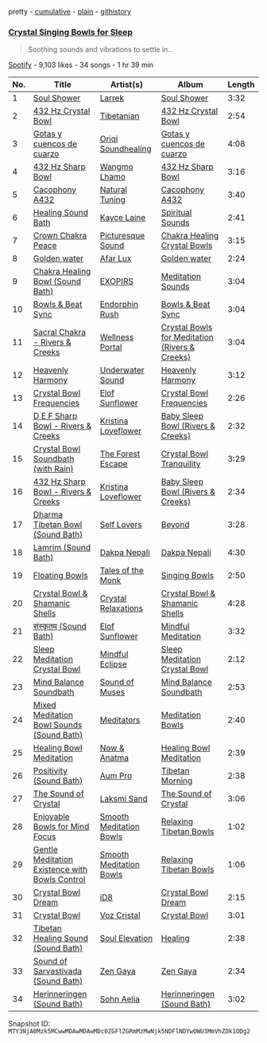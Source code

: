 pretty - [cumulative](/playlists/cumulative/37i9dQZF1DX8DvHz72854o.md) - [plain](/playlists/plain/37i9dQZF1DX8DvHz72854o) - [githistory](https://github.githistory.xyz/mackorone/spotify-playlist-archive/blob/main/playlists/plain/37i9dQZF1DX8DvHz72854o)

### [Crystal Singing Bowls for Sleep](https://open.spotify.com/playlist/37i9dQZF1DX8DvHz72854o)

> Soothing sounds and vibrations to settle in...

[Spotify](https://open.spotify.com/user/spotify) - 9,103 likes - 34 songs - 1 hr 39 min

| No. | Title | Artist(s) | Album | Length |
|---|---|---|---|---|
| 1 | [Soul Shower](https://open.spotify.com/track/3RCLYLBaVc2vSjSof1phdk) | [Larrek](https://open.spotify.com/artist/6VFekblOut967g4jD8w46E) | [Soul Shower](https://open.spotify.com/album/7c7bUDAMlzqPhgtyr6FL0V) | 3:32 |
| 2 | [432 Hz Crystal Bowl](https://open.spotify.com/track/77E3mdW9Yyw2SoSxod4UgG) | [Tibetanian](https://open.spotify.com/artist/2w4slIer7XY7fDEehJLONJ) | [432 Hz Crystal Bowl](https://open.spotify.com/album/4swun98t4e747mTtz4qkxg) | 2:54 |
| 3 | [Gotas y cuencos de cuarzo](https://open.spotify.com/track/7vIOggIr837ocFBosnqJtY) | [Oriqi Soundhealing](https://open.spotify.com/artist/04CPMYxePrUcNhtu2kX91q) | [Gotas y cuencos de cuarzo](https://open.spotify.com/album/6JvcnqO2qRFsIl8g8JpvPz) | 4:08 |
| 4 | [432 Hz Sharp Bowl](https://open.spotify.com/track/4yZvt2kZM3WLs5NrR5fwP2) | [Wangmo Lhamo](https://open.spotify.com/artist/3dodLXsbBGHho6yKUubQBp) | [432 Hz Sharp Bowl](https://open.spotify.com/album/2JrmG6JapDVknabbzFtPCG) | 3:16 |
| 5 | [Cacophony A432](https://open.spotify.com/track/4UUY9ZUYBzZiFsYbfxXeki) | [Natural Tuning](https://open.spotify.com/artist/0db3whzEc8o8hAIp7Q9wp5) | [Cacophony A432](https://open.spotify.com/album/2sict1ksexBHINmD0zIL5T) | 3:40 |
| 6 | [Healing Sound Bath](https://open.spotify.com/track/5hrfFPvIzsRiY6Hg2T9ZeY) | [Kayce Laine](https://open.spotify.com/artist/7cFbIyFpJivCMZjpiy3yBb) | [Spiritual Sounds](https://open.spotify.com/album/7v9NZZBD7LTDNygTnTIgkT) | 2:41 |
| 7 | [Crown Chakra Peace](https://open.spotify.com/track/3S5MSpRE7d1Q0QniLAvACO) | [Picturesque Sound](https://open.spotify.com/artist/4kmwcaEZw9Xs2GMUGKaR3D) | [Chakra Healing Crystal Bowls](https://open.spotify.com/album/05JU1kP1IlHuw8EDtzNzb5) | 3:15 |
| 8 | [Golden water](https://open.spotify.com/track/31xrniztiGG2ogmYNSlAzH) | [Afar Lux](https://open.spotify.com/artist/0WT73qyUspmqMJMjtIAjjG) | [Golden water](https://open.spotify.com/album/6HPawn1FQT3f9mfIQVgpdn) | 2:24 |
| 9 | [Chakra Healing Bowl \(Sound Bath\)](https://open.spotify.com/track/0xbn3eRyGE0CWzYgl2kNOG) | [EXOPIRS](https://open.spotify.com/artist/2Q0Qqbi8FdkM0oBsOQaqyE) | [Meditation Sounds](https://open.spotify.com/album/3oMUxmMSX0gza3sPwhsU20) | 3:04 |
| 10 | [Bowls & Beat Sync](https://open.spotify.com/track/0d3eeQXiOyh1tDYsFkREyB) | [Endorphin Rush](https://open.spotify.com/artist/0FLOOV2AD3QNUt2nLsU6pR) | [Bowls & Beat Sync](https://open.spotify.com/album/4oERJRSmD1YuIAg3NfSrVE) | 3:04 |
| 11 | [Sacral Chakra \- Rivers & Creeks](https://open.spotify.com/track/5eFmrcIIFUPJoXVN5SXjHl) | [Wellness Portal](https://open.spotify.com/artist/6t5G5UjoSmisKCSYhdI0gs) | [Crystal Bowls for Meditation \(Rivers & Creeks\)](https://open.spotify.com/album/13uzcrAviSel5HR9vCRKiP) | 3:04 |
| 12 | [Heavenly Harmony](https://open.spotify.com/track/51HmqenuPlvudo20PcSxqB) | [Underwater Sound](https://open.spotify.com/artist/2KJNQj4A21Hd22sjTEpTiq) | [Heavenly Harmony](https://open.spotify.com/album/0UNyqJLmNwlDwb5IxXaGeo) | 3:12 |
| 13 | [Crystal Bowl Frequencies](https://open.spotify.com/track/6d9J5KjEOV5yYkcZWBssnv) | [Elof Sunflower](https://open.spotify.com/artist/6BncFvDvMh4Z9JZ04ujVpa) | [Crystal Bowl Frequencies](https://open.spotify.com/album/1003TZvmVPWaDjSjY7NCdM) | 2:26 |
| 14 | [D E F Sharp Bowl \- Rivers & Creeks](https://open.spotify.com/track/4m77sJnHAWNNs4Ed1iUBQC) | [Kristina Loveflower](https://open.spotify.com/artist/0DksfCfY3vEEIgwBRlmNkp) | [Baby Sleep Bowl \(Rivers & Creeks\)](https://open.spotify.com/album/2nt9ATyTtEKCymqnkbdKoD) | 2:32 |
| 15 | [Crystal Bowl Soundbath \(with Rain\)](https://open.spotify.com/track/6N5SUIWEXiyBTE4WEDZ8AG) | [The Forest Escape](https://open.spotify.com/artist/63nWC8U7RxoOnCLl3b6AK4) | [Crystal Bowl Tranquility](https://open.spotify.com/album/2eOJnGIAQA6NkUUDdE4NWQ) | 3:29 |
| 16 | [432 Hz Sharp Bowl \- Rivers & Creeks](https://open.spotify.com/track/46t2E9jYF9cGwo07HTxXOk) | [Kristina Loveflower](https://open.spotify.com/artist/0DksfCfY3vEEIgwBRlmNkp) | [Baby Sleep Bowl \(Rivers & Creeks\)](https://open.spotify.com/album/2nt9ATyTtEKCymqnkbdKoD) | 2:34 |
| 17 | [Dharma Tibetan Bowl \(Sound Bath\)](https://open.spotify.com/track/2KlUpKBLSijKL3ZCHwWtCB) | [Self Lovers](https://open.spotify.com/artist/0xSZkXuemR32ESBfNTw5CC) | [Beyond](https://open.spotify.com/album/3UG51jaBaJ1ylORsICu3eg) | 3:28 |
| 18 | [Lamrim \(Sound Bath\)](https://open.spotify.com/track/4SntEk9w1JNvIgiAShAKc0) | [Dakpa Nepali](https://open.spotify.com/artist/6ehZfyyber5F5KyAUtlYob) | [Dakpa Nepali](https://open.spotify.com/album/1ebhcZPcYlwJ7uQhIn3YvT) | 4:30 |
| 19 | [Floating Bowls](https://open.spotify.com/track/2TCsXa4vNwuk1qClUmn5nY) | [Tales of the Monk](https://open.spotify.com/artist/0Re4A8cte2gZ2fDKTdxD03) | [Singing Bowls](https://open.spotify.com/album/6fsshu03QNMFvD5UUbD123) | 2:50 |
| 20 | [Crystal Bowl & Shamanic Shells](https://open.spotify.com/track/3htZk2uZHjlkRhlaqaM3d8) | [Crystal Relaxations](https://open.spotify.com/artist/2fOp9yWKqkoEaLevqSKkHi) | [Crystal Bowl & Shamanic Shells](https://open.spotify.com/album/448uGKK2wcs9EXl8NX8KMO) | 4:28 |
| 21 | [संस्कृतम् \(Sound Bath\)](https://open.spotify.com/track/36yfMAlr2nCwrQnFhWkFTx) | [Elof Sunflower](https://open.spotify.com/artist/6BncFvDvMh4Z9JZ04ujVpa) | [Mindful Meditation](https://open.spotify.com/album/1RkIzOVRLMe6VJezRD32c6) | 3:32 |
| 22 | [Sleep Meditation Crystal Bowl](https://open.spotify.com/track/1SB2AzT7daTdCKFlWxNxyM) | [Mindful Eclipse](https://open.spotify.com/artist/7AqjdmOiPPFzX6oy0Mfo1j) | [Sleep Meditation Crystal Bowl](https://open.spotify.com/album/2hMhXbAN4ePJyWEK8O8yDB) | 2:12 |
| 23 | [Mind Balance Soundbath](https://open.spotify.com/track/2heKEPVkDUFTE8GSCyY3v4) | [Sound of Muses](https://open.spotify.com/artist/5l9VrNt92FCVro9qeWKBwi) | [Mind Balance Soundbath](https://open.spotify.com/album/4g32jjcR70RDKYwCr2skD1) | 2:53 |
| 24 | [Mixed Meditation Bowl Sounds \(Sound Bath\)](https://open.spotify.com/track/7kzsjfIiCZLTxKlOwmUpZU) | [Meditators](https://open.spotify.com/artist/35qLVQ5G13Moug3HQcf90C) | [Meditation Bowls](https://open.spotify.com/album/6Jxjl9oi2NcmWSYnr0BmQl) | 2:40 |
| 25 | [Healing Bowl Meditation](https://open.spotify.com/track/57V9F3ty7ps7Gh7m76BEie) | [Now & Anatma](https://open.spotify.com/artist/6RJUE6sgw2xb5nVYXhKxE9) | [Healing Bowl Meditation](https://open.spotify.com/album/0TWoAqIzn8AzbewrNelTIW) | 2:39 |
| 26 | [Positivity \(Sound Bath\)](https://open.spotify.com/track/6rNNLUeCMGpAbMqlZBKXpK) | [Aum Pro](https://open.spotify.com/artist/6sxGvi2ZDbc3zzQGr0u3Bu) | [Tibetan Morning](https://open.spotify.com/album/7KRfVQzaJDGKXHvPLCQfDI) | 2:38 |
| 27 | [The Sound of Crystal](https://open.spotify.com/track/2C0YVGbIt2YyoRaugjHEpV) | [Laksmi Sand](https://open.spotify.com/artist/7H5gwCLGNCQ8guLmXFdoJy) | [The Sound of Crystal](https://open.spotify.com/album/0znq1XYIBUMz4vcle9glWP) | 3:06 |
| 28 | [Enjoyable Bowls for Mind Focus](https://open.spotify.com/track/03YPsqCbuP65rHYHFYoWNh) | [Smooth Meditation Bowls](https://open.spotify.com/artist/14mVKwmaklKARGbeuuudC7) | [Relaxing Tibetan Bowls](https://open.spotify.com/album/0YxSxTbuVd8T3NFa4kotBZ) | 1:02 |
| 29 | [Gentle Meditation Existence with Bowls Control](https://open.spotify.com/track/4ECIEYblbD8sLFnC1BgHV4) | [Smooth Meditation Bowls](https://open.spotify.com/artist/14mVKwmaklKARGbeuuudC7) | [Relaxing Tibetan Bowls](https://open.spotify.com/album/0YxSxTbuVd8T3NFa4kotBZ) | 1:06 |
| 30 | [Crystal Bowl Dream](https://open.spotify.com/track/0f8DS6g7JIPQMzaONezO4g) | [iD8](https://open.spotify.com/artist/3DjpvRyhGuXg5ICJqwng4z) | [Crystal Bowl Dream](https://open.spotify.com/album/6Bo4QllINweqhoOyn90NtA) | 2:15 |
| 31 | [Crystal Bowl](https://open.spotify.com/track/1MDmrmYQFYLMaxan60iMmL) | [Voz Cristal](https://open.spotify.com/artist/0hhAuaCqqItxB9wzqDeWhw) | [Crystal Bowl](https://open.spotify.com/album/396hWZSFCkjPOr93k4aatg) | 3:01 |
| 32 | [Tibetan Healing Sound \(Sound Bath\)](https://open.spotify.com/track/5K8lW44qS3mAmXPUBjlE1N) | [Soul Elevation](https://open.spotify.com/artist/33uRqE15Wfnc0rnvEkhTKw) | [Healing](https://open.spotify.com/album/74OsPzLQSWP6P30HDjrHcM) | 2:38 |
| 33 | [Sound of Sarvastivada \(Sound Bath\)](https://open.spotify.com/track/5WnYwONaiD9U262drLfcLv) | [Zen Gaya](https://open.spotify.com/artist/5zC4k86g6y3NsIvUwFVX1G) | [Zen Gaya](https://open.spotify.com/album/2jGEItbwzeGSiVvU9lfKnf) | 2:34 |
| 34 | [Herinneringen \(Sound Bath\)](https://open.spotify.com/track/3S2TvczOa5YQQPqkn7Khtp) | [Sohn Aelia](https://open.spotify.com/artist/58PoZ2UB30eX8jppZ6B87i) | [Herinneringen \(Sound Bath\)](https://open.spotify.com/album/4HpA9tcvVWoQdjgLsp88Ru) | 3:02 |

Snapshot ID: `MTY3NjA0Mzk5MCwwMDAwMDAwMDc0ZGFlZGRmMzMwNjk5NDFlNDYwOWU3MmVhZDk1ODg2`
